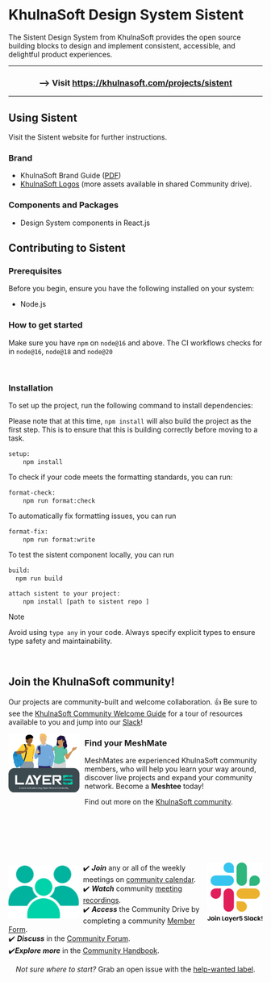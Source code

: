 # KhulnaSoft Design System Sistent

The Sistent Design System from KhulnaSoft provides the open source building blocks to design and implement consistent, accessible, and delightful product experiences.

<hr>
<h3 align="center"> --> Visit <a href="https://khulnasoft.com/projects/sistent">https://khulnasoft.com/projects/sistent</a></h3>
<hr>

## Using Sistent

Visit the Sistent website for further instructions.

### Brand

- KhulnaSoft Brand Guide ([PDF](https://khulnasoft.com/brand/brand-guide.pdf))
- [KhulnaSoft Logos](https://khulnasoft.com/company/brand) (more assets available in shared Community drive).

### Components and Packages

- Design System components in React.js

## Contributing to Sistent

### Prerequisites

Before you begin, ensure you have the following installed on your system:

- Node.js

### How to get started

Make sure you have `npm` on `node@16` and above. The CI workflows checks for in `node@16`, `node@18` and `node@20`

<div>&nbsp;</div>

### Installation

To set up the project, run the following command to install dependencies:

Please note that at this time, `npm install` will also build the project as the first step. This is to ensure that this is building correctly before moving to a task.

```
setup:
	npm install
```

To check if your code meets the formatting standards, you can run:

```
format-check:
	npm run format:check
```

To automatically fix formatting issues, you can run

```
format-fix:
	npm run format:write
```

To test the sistent component locally, you can run

```
build:
  npm run build
```

```
attach sistent to your project:
	npm install [path to sistent repo ]
```

> [!NOTE]
> Avoid using `type any` in your code. Always specify explicit types to ensure type safety and maintainability.

<br/>

## Join the KhulnaSoft community!

<a name="contributing"></a><a name="community"></a>
Our projects are community-built and welcome collaboration. 👍 Be sure to see the <a href="https://khulnasoft.com/community/newcomers">KhulnaSoft Community Welcome Guide</a> for a tour of resources available to you and jump into our <a href="http://slack.khulnasoft.com">Slack</a>!

<p style="clear:both;">
<a href ="https://khulnasoft.com/community/meshmates"><img alt="MeshMates" src=".github/readme/images/khulnasoft-community-sign.png" style="margin-right:10px; margin-bottom:15px;" width="28%" align="left"/></a>
<h3>Find your MeshMate</h3>

<p>MeshMates are experienced KhulnaSoft community members, who will help you learn your way around, discover live projects and expand your community network. 
Become a <b>Meshtee</b> today!</p>

Find out more on the <a href="https://khulnasoft.com/community">KhulnaSoft community</a>. <br />
<br /><br /><br /><br />

</p>

<div>&nbsp;</div>

<a href="https://slack.meshery.io">

<picture align="right">
  <source media="(prefers-color-scheme: dark)" srcset=".github/readme/images//slack-dark-128.png"  width="110px" align="right" style="margin-left:10px;margin-top:10px;">
  <source media="(prefers-color-scheme: light)" srcset=".github/readme/images//slack-128.png" width="110px" align="right" style="margin-left:10px;padding-top:5px;">
  <img alt="Shows an illustrated light mode meshery logo in light color mode and a dark mode meshery logo dark color mode." src=".github/readme/images//slack-128.png" width="110px" align="right" style="margin-left:10px;padding-top:13px;">
</picture>
</a>

<a href="https://meshery.io/community"><img alt="KhulnaSoft Community" src=".github/readme/images//community.svg" style="margin-right:8px;padding-top:5px;" width="140px" align="left" /></a>

<p>
✔️ <em><strong>Join</strong></em> any or all of the weekly meetings on <a href="https://meet.khulnasoft.com">community calendar</a>.<br />
✔️ <em><strong>Watch</strong></em> community <a href="https://www.youtube.com/playlist?list=PL3A-A6hPO2IMPPqVjuzgqNU5xwnFFn3n0">meeting recordings</a>.<br />
✔️ <em><strong>Access</strong></em> the Community Drive by completing a community <a href="https://khulnasoft.com/newcomer">Member Form</a>.<br />
✔️ <em><strong>Discuss</strong></em> in the <a href="https://discuss.khulnasoft.com">Community Forum</a>.<br />
✔️<em><strong>Explore more</strong></em> in the <a href="https://khulnasoft.com/community/handbook">Community Handbook</a>.<br />
</p>
<p align="center">
<i>Not sure where to start?</i> Grab an open issue with the <a href="https://github.com/issues?q=is%3Aopen+is%3Aissue+archived%3Afalse+org%3Akhulnasoft+org%3Ameshery+org%3Akhulnasoftlabs+org%3Aservice-mesh-performance+org%3Aservice-mesh-patterns+label%3A%22help+wanted%22+">help-wanted label</a>.</p>
